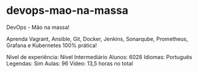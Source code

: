 # devops-mao-na-massa

DevOps - Mão na massa!

Aprenda Vagrant, Ansible, Git, Docker, Jenkins, Sonarqube, Prometheus, Grafana e Kubernetes 100% prática!

Nível de experiência: Nível Intermediário
Alunos: 6028
Idiomas: Português
Legendas: Sim
Aulas: 96
Vídeo: 13,5 horas no total